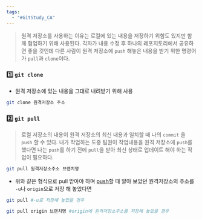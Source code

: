 ```yaml
---
tags:
  - "#GitStudy_CA"
---
```


>원격 저장소를 사용하는 이유는 로컬에 있는 내용을 저장하기 위함도 있지만 함께 협업하기 위해 사용된다. 각자가 내용 수정 후 하나의 레포지토리에서 공유하면 좋을 것인데 다른 사람이 원격 저장소에 `push` 해놓은 내용을 받기 위한 명령어가 `pull`과 `clone`이다.
### 1️⃣ `git clone`

- 원격 저장소에 있는 내용을 그대로 내려받기 위해 사용

```bash
git clone 원격저장소 주소
```

### 2️⃣ `git pull`

>로컬 저장소의 내용이 원격 저장소의 최신 내용과 일치할 때 나의 `commit` 을 `push` 할 수 있다. 내가 작업하는 도중 팀원이 작업내용을 원격 저장소에 `push`를 했다면 나는 `push`를 하기 전에 
>`pull`을 받아 최신 상태로 업데이트 해야 하는 작업이 필요하다.

```bash
git pull 원격저장소주소 브랜치명
```

- 위와 같은 형식으로 pull 받아야 하며 [push](<05. push, remote.md>)할 때 알아 보았던 원격저장소의 주소를 `-u`나 `origin`으로 저장 해 놓았다면

```bash
git pull #-u로 저장해 놓았을 경우

git pull origin 브랜치명 #origin에 원격저장소주소를 저장해 놓았을 경우
```
